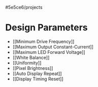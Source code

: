 #5e5ce6/projects 

# Design Parameters

- [[Minimum Drive Frequency]]
- [[Maximum Output Constant-Current]]
- [[Maximum LED Forward Voltage]]
- [[White Balance]]
- [[Uniformity]]
- [[Pixel Brightness]]
- [[Auto Display Repeat]]
- [[Display Timing Reset]]